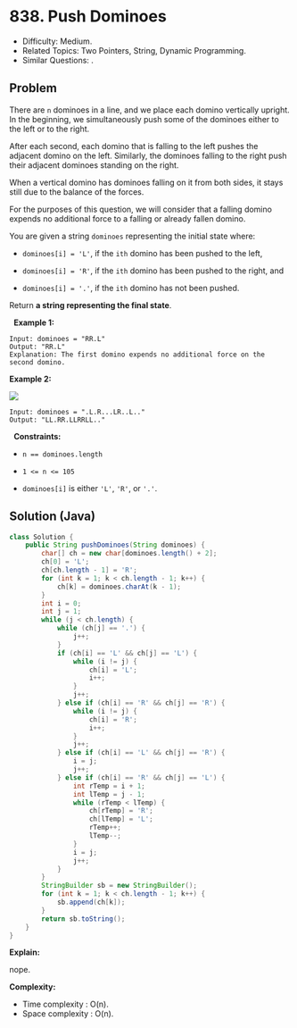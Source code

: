 # 838. Push Dominoes

- Difficulty: Medium.
- Related Topics: Two Pointers, String, Dynamic Programming.
- Similar Questions: .

## Problem

There are ```n``` dominoes in a line, and we place each domino vertically upright. In the beginning, we simultaneously push some of the dominoes either to the left or to the right.

After each second, each domino that is falling to the left pushes the adjacent domino on the left. Similarly, the dominoes falling to the right push their adjacent dominoes standing on the right.

When a vertical domino has dominoes falling on it from both sides, it stays still due to the balance of the forces.

For the purposes of this question, we will consider that a falling domino expends no additional force to a falling or already fallen domino.

You are given a string ```dominoes``` representing the initial state where:


	
- ```dominoes[i] = 'L'```, if the ```ith``` domino has been pushed to the left,
	
- ```dominoes[i] = 'R'```, if the ```ith``` domino has been pushed to the right, and
	
- ```dominoes[i] = '.'```, if the ```ith``` domino has not been pushed.


Return **a string representing the final state**.

 
**Example 1:**

```
Input: dominoes = "RR.L"
Output: "RR.L"
Explanation: The first domino expends no additional force on the second domino.
```

**Example 2:**

![](https://s3-lc-upload.s3.amazonaws.com/uploads/2018/05/18/domino.png)

```
Input: dominoes = ".L.R...LR..L.."
Output: "LL.RR.LLRRLL.."
```

 
**Constraints:**


	
- ```n == dominoes.length```
	
- ```1 <= n <= 105```
	
- ```dominoes[i]``` is either ```'L'```, ```'R'```, or ```'.'```.



## Solution (Java)

```java
class Solution {
    public String pushDominoes(String dominoes) {
        char[] ch = new char[dominoes.length() + 2];
        ch[0] = 'L';
        ch[ch.length - 1] = 'R';
        for (int k = 1; k < ch.length - 1; k++) {
            ch[k] = dominoes.charAt(k - 1);
        }
        int i = 0;
        int j = 1;
        while (j < ch.length) {
            while (ch[j] == '.') {
                j++;
            }
            if (ch[i] == 'L' && ch[j] == 'L') {
                while (i != j) {
                    ch[i] = 'L';
                    i++;
                }
                j++;
            } else if (ch[i] == 'R' && ch[j] == 'R') {
                while (i != j) {
                    ch[i] = 'R';
                    i++;
                }
                j++;
            } else if (ch[i] == 'L' && ch[j] == 'R') {
                i = j;
                j++;
            } else if (ch[i] == 'R' && ch[j] == 'L') {
                int rTemp = i + 1;
                int lTemp = j - 1;
                while (rTemp < lTemp) {
                    ch[rTemp] = 'R';
                    ch[lTemp] = 'L';
                    rTemp++;
                    lTemp--;
                }
                i = j;
                j++;
            }
        }
        StringBuilder sb = new StringBuilder();
        for (int k = 1; k < ch.length - 1; k++) {
            sb.append(ch[k]);
        }
        return sb.toString();
    }
}
```

**Explain:**

nope.

**Complexity:**

* Time complexity : O(n).
* Space complexity : O(n).
